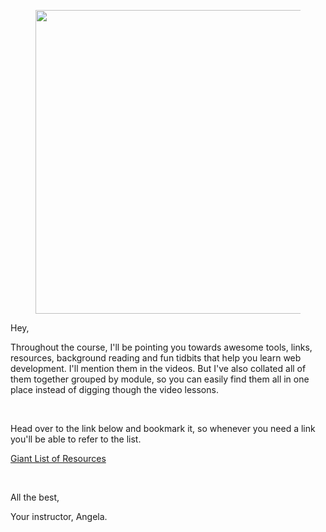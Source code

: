 <figure><img height="486" src="https://udemy-images.s3.amazonaws.com:443/redactor/raw/2018-11-21_10-44-26-726e02ebbfafbf09ae6cd006f39fb43f.png" width="934"></figure><p>Hey,</p><p>Throughout the course, I'll be pointing you towards awesome tools, links, resources, background reading and fun tidbits that help you learn web development. I'll mention them in the videos. But I've also collated all of them together grouped by module, so you can easily find them all in one place instead of digging though the video lessons.</p><p><br></p><p>Head over to the link below and bookmark it, so whenever you need a link you'll be able to refer to the list.</p><p><a href="https://www.appbrewery.co/p/web-development-course-resources/" rel="noopener noreferrer" target="_blank">Giant List of Resources</a></p><p><br></p><p>All the best,</p><p>Your instructor, Angela.</p>